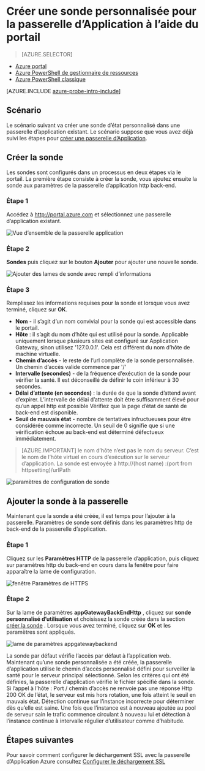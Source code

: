 <properties
   pageTitle="Créer une sonde personnalisée pour une passerelle d’application via le portail | Microsoft Azure"
   description="Apprenez à créer une sonde personnalisée pour la passerelle d’Application à l’aide du portail"
   services="application-gateway"
   documentationCenter="na"
   authors="georgewallace"
   manager="carmonm"
   editor=""
   tags="azure-resource-manager"
/>
<tags  
   ms.service="application-gateway"
   ms.devlang="na"
   ms.topic="article"
   ms.tgt_pltfrm="na"
   ms.workload="infrastructure-services"
   ms.date="10/25/2016"
   ms.author="gwallace" />

# <a name="create-a-custom-probe-for-application-gateway-by-using-the-portal"></a>Créer une sonde personnalisée pour la passerelle d’Application à l’aide du portail

> [AZURE.SELECTOR]
- [Azure portal](application-gateway-create-probe-portal.md)
- [Azure PowerShell de gestionnaire de ressources](application-gateway-create-probe-ps.md)
- [Azure PowerShell classique](application-gateway-create-probe-classic-ps.md)

[AZURE.INCLUDE [azure-probe-intro-include](../../includes/application-gateway-create-probe-intro-include.md)]

## <a name="scenario"></a>Scénario

Le scénario suivant va créer une sonde d’état personnalisé dans une passerelle d’application existant.
Le scénario suppose que vous avez déjà suivi les étapes pour [créer une passerelle d’Application](application-gateway-create-gateway-portal.md).

## <a name="createprobe"></a>Créer la sonde

Les sondes sont configurés dans un processus en deux étapes via le portail. La première étape consiste à créer la sonde, vous ajoutez ensuite la sonde aux paramètres de la passerelle d’application http back-end.

### <a name="step-1"></a>Étape 1

Accédez à http://portal.azure.com et sélectionnez une passerelle d’application existant.

![Vue d’ensemble de la passerelle application][1]

### <a name="step-2"></a>Étape 2

**Sondes** puis cliquez sur le bouton **Ajouter** pour ajouter une nouvelle sonde.

![Ajouter des lames de sonde avec rempli d’informations][2]

### <a name="step-3"></a>Étape 3

Remplissez les informations requises pour la sonde et lorsque vous avez terminé, cliquez sur **OK**.

- **Nom** - il s’agit d’un nom convivial pour la sonde qui est accessible dans le portail.
- **Hôte** : il s’agit du nom d’hôte qui est utilisé pour la sonde. Applicable uniquement lorsque plusieurs sites est configuré sur Application Gateway, sinon utilisez '127.0.0.1'. Cela est différent du nom d’hôte de machine virtuelle.
- **Chemin d’accès** - le reste de l’url complète de la sonde personnalisée. Un chemin d’accès valide commence par '/'
- **Intervalle (secondes)** - de la fréquence d’exécution de la sonde pour vérifier la santé. Il est déconseillé de définir le coin inférieur à 30 secondes.
- **Délai d’attente (en secondes)** : la durée de que la sonde d’attend avant d’expirer. L’intervalle de délai d’attente doit être suffisamment élevé pour qu’un appel http est possible Vérifiez que la page d’état de santé de back-end est disponible.
- **Seuil de mauvais état** - nombre de tentatives infructueuses pour être considérée comme incorrecte. Un seuil de 0 signifie que si une vérification échoue au back-end est déterminé défectueux immédiatement.

> [AZURE.IMPORTANT] le nom d’hôte n’est pas le nom du serveur. C’est le nom de l’hôte virtuel en cours d’exécution sur le serveur d’application. La sonde est envoyée à http://(host name) :(port from httpsetting)/urlPath

![paramètres de configuration de sonde][3]

## <a name="add-probe-to-the-gateway"></a>Ajouter la sonde à la passerelle

Maintenant que la sonde a été créée, il est temps pour l’ajouter à la passerelle. Paramètres de sonde sont définis dans les paramètres http de back-end de la passerelle d’application.

### <a name="step-1"></a>Étape 1

Cliquez sur les **Paramètres HTTP** de la passerelle d’application, puis cliquez sur paramètres http du back-end en cours dans la fenêtre pour faire apparaître la lame de configuration.

![fenêtre Paramètres de HTTPS][4]

### <a name="step-2"></a>Étape 2

Sur la lame de paramètres **appGatewayBackEndHttp** , cliquez sur **sonde personnalisé d’utilisation** et choisissez la sonde créée dans la section [créer la sonde](#createprobe) .
Lorsque vous avez terminé, cliquez sur **OK** et les paramètres sont appliqués.

![lame de paramètres appgatewaybackend][5]

La sonde par défaut vérifie l’accès par défaut à l’application web. Maintenant qu’une sonde personnalisée a été créée, la passerelle d’application utilise le chemin d’accès personnalisé défini pour surveiller la santé pour le serveur principal sélectionné. Selon les critères qui ont été définies, la passerelle d’application vérifie le fichier spécifié dans la sonde. Si l’appel à l’hôte : Port / chemin d’accès ne renvoie pas une réponse Http 200 OK de l’état, le serveur est mis hors rotation, une fois atteint le seuil en mauvais état. Détection continue sur l’instance incorrecte pour déterminer dès qu’elle est saine. Une fois que l’instance est à nouveau ajoutée au pool de serveur sain le trafic commence circulant à nouveau lui et détection à l’instance continue à intervalle régulier d’utilisateur comme d’habitude.


## <a name="next-steps"></a>Étapes suivantes

Pour savoir comment configurer le déchargement SSL avec la passerelle d’Application Azure consultez [Configurer le déchargement SSL](application-gateway-ssl-portal.md)

[1]: ./media/application-gateway-create-probe-portal/figure1.png
[2]: ./media/application-gateway-create-probe-portal/figure2.png
[3]: ./media/application-gateway-create-probe-portal/figure3.png
[4]: ./media/application-gateway-create-probe-portal/figure4.png
[5]: ./media/application-gateway-create-probe-portal/figure5.png